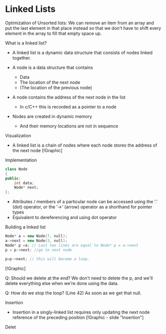 # Linked Lists

Optimization of Unsorted lists:
We can remove an item from an array and put the last element in that place instead so that we don't have to shift every element in the array to fill that empty space up.

What is a linked list?
  * A linked list is a dynamic data structure that consists of nodes linked together.
  * A node is a data structure that contains
  	* Data
  	* The location of the next node
  	* (The location of the previous node)

  * A node contains the address of the next node in the list
  	* In c/C++ this is recorded as a pointer to a node
  * Nodes are created in dynamic memory
  	* And their memory locations are not in sequence

Visualization
  * A linked list is a chain of nodes where each node stores the address of the next node
  [!Graphic]

Implementation
```cpp
class Node 
{
public:
	int data;
	Node* next;
};
```

  * Attributes / members of a particular node can be accessed using the '.' (dot) operator, or the '->' (arrow) operator as a shorthand for pointer types
   * Equivalent to dereferencing and using dot operator

Building a linked list
```cpp
Node* a = new Node(7, null);
a->next = new Node(3, null);
Node* p =a; // Last two lines are equal to Node* p = a->next
p = p->next; //go to next node

p=p->next; // this will become a loop.
```
  [!Graphic]

  Q: Should we delete at the end?
  We don't need to delete the p, and we'll delete everything else when we're done using the data.

  Q: How do we stop the loop? (Line 42)
  As soon as we get that null.

Insertion
  * Insertion in a singly-linked list requires only updating the next node reference of the preceding position
  [!Graphic - slide "Insertion"]

Delet

